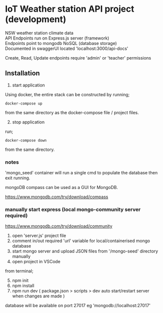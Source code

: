 # IoT Weather station API project (development)

NSW weather station climate data  
API Endpoints run on Express.js server (framework)  
Endpoints point to mongodb NoSQL (database storage)  
Documented in swaggerUI located 'localhost:3000/api-docs'

Create, Read, Update endpoints require 'admin' or 'teacher' permissions

## Installation

1. start application

Using docker, the entire stack can be constructed by running;

```
docker-compose up
```

from the same directory as the docker-compose file / project files.

2. stop application

run;

```
docker-compose down
```

from the same directory.

### notes

'mongo_seed' container will run a single cmd to populate the database then exit running.

mongoDB compass can be used as a GUI for MongoDB.

https://www.mongodb.com/try/download/compass

### manually start express (local mongo-community server required)

https://www.mongodb.com/try/download/community

1. open 'server.js' project file
2. comment in/out required 'url' variable for local/containerised mongo database
3. start mongo server and upload JSON files from '/mongo-seed' directory manually
4. open project in VSCode

from terminal;

5. npm init
6. npm install
7. npm run dev ( package.json > scripts > dev auto start/restart server when changes are made )

database will be available on port 27017 eg 'mongodb://localhost:27017'

